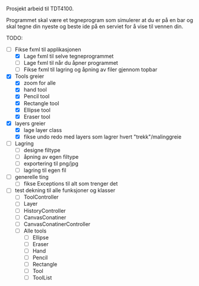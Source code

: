Prosjekt arbeid til TDT4100.

Programmet skal være et tegneprogram som simulerer at du er på en bar og skal tegne din nyeste og beste ide på en serviet for å vise til vennen din.

TODO:

- [ ] Fikse fxml til applikasjonen
    * [x] Lage fxml til selve tegneprogrammet 
    * [ ] Lage fxml til når du åpner programmet
    * [ ] Fikse fxml til lagring og åpning av filer gjennom topbar
- [x] Tools greier
    * [x] zoom for alle
    * [x] hand tool
    * [x] Pencil tool
    * [x] Rectangle tool
    * [x] Ellipse tool
    * [x] Eraser tool
- [x] layers greier
    * [x] lage layer class
    * [x] fikse undo redo med layers som lagrer hvert "trekk"/malinggreie
- [ ] Lagring
    * [ ] designe filtype
    * [ ] åpning av egen filtype
    * [ ] exportering til png/jpg
    * [ ] lagring til egen fil
- [ ] generelle ting
    * [ ] fikse Exceptions til alt som trenger det
- [ ] test dekning til alle funksjoner og klasser
    * [ ] ToolController
    * [ ] Layer
    * [ ] HistoryController
    * [ ] CanvasConatiner
    * [ ] CanvasConatinerController
    * [ ] Alle tools
        * [ ] Ellipse
        * [ ] Eraser
        * [ ] Hand
        * [ ] Pencil
        * [ ] Rectangle
        * [ ] Tool
        * [ ] ToolList
